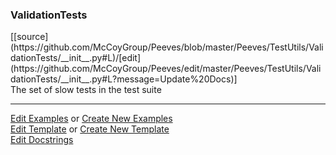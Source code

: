 ### <a id="Peeves.TestUtils.ValidationTests">ValidationTests</a> 
<div class="docs-source-link" markdown="1">
[[source](https://github.com/McCoyGroup/Peeves/blob/master/Peeves/TestUtils/ValidationTests/__init__.py#L)/[edit](https://github.com/McCoyGroup/Peeves/edit/master/Peeves/TestUtils/ValidationTests/__init__.py#L?message=Update%20Docs)]
</div>
The set of slow tests in the test suite










---

[Edit Examples](https://github.com/McCoyGroup/Peeves/edit/gh-pages/ci/examples/Peeves/TestUtils/ValidationTests.md) or 
[Create New Examples](https://github.com/McCoyGroup/Peeves/new/gh-pages/?filename=ci/examples/Peeves/TestUtils/ValidationTests.md) <br/>
[Edit Template](https://github.com/McCoyGroup/Peeves/edit/gh-pages/ci/docs/Peeves/TestUtils/ValidationTests.md) or 
[Create New Template](https://github.com/McCoyGroup/Peeves/new/gh-pages/?filename=ci/docs/templates/Peeves/TestUtils/ValidationTests.md) <br/>
[Edit Docstrings](https://github.com/McCoyGroup/Peeves/edit/master/Peeves/TestUtils/ValidationTests/__init__.py#L?message=Update%20Docs)

